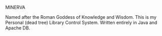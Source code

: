 MINERVA

Named after the Roman Goddess of Knowledge and Wisdom.
This is my Personal (dead tree) Library Control System.
Written entirely in Java and Apache DB.


